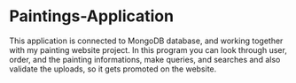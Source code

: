# Paintings-Application

This application is connected to MongoDB database, and working together with my painting website project. In this program you can look through user, order, and the painting informations, make queries, and searches and also validate the uploads, so it gets promoted on the website.
